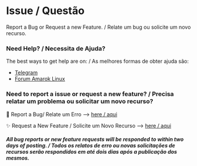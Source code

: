 # Issue / Questão
Report a Bug or Request a new Feature. / Relate um bug ou solicite um novo recurso.

### Need Help? / Necessita de Ajuda?
The best ways to get help are on: / As melhores formas de obter ajuda são:

* [Telegram](https://t.me/AmarokLinux)
* [Forum Amarok Linux](https://amaroklinux.forumeiros.com)

### Need to report a issue or request a new feature? / Precisa relatar um problema ou solicitar um novo recurso?

:bug: Report a Bug/ Relate um Erro --> [here / aqui](https://github.com/amaroklinux/issue/issues/new?assignees=&labels=bug&template=bug_report.yaml&title=[BUG]+%3Ctitle%3E)

:sparkles: Request a New Feature / Solicite um Novo Recurso --> [here / aqui](https://github.com/amaroklinux/issue/issues/new?assignees=&labels=feature&template=feature_request.yaml&title=%5BFeature%5D%3A+)

##### All bug reports or new feature requests will be responded to within two days of posting. / Todos os relatos de erro ou novas solicitações de recursos serão respondidos em até dois dias após a publicação dos mesmos.
